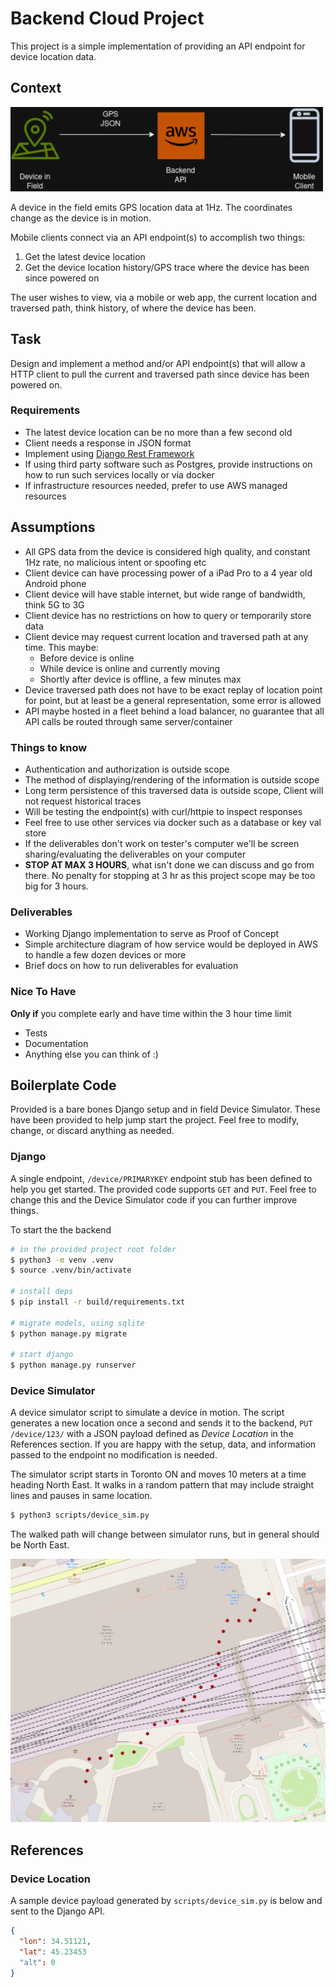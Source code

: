 # Backend Cloud Project

This project is a simple implementation of providing an API endpoint for device location data.

## Context

![Untitled Diagram.png](docs/images/diagram.png)

A device in the field emits GPS location data at 1Hz. The coordinates change as the device is in motion.

Mobile clients connect via an API endpoint(s) to accomplish two things:

1.  Get the latest device location
2.  Get the device location history/GPS trace where the device has been since powered on

The user wishes to view, via a mobile or web app, the current location and traversed path, think history, of where the device has been.

## Task

Design and implement a method and/or API endpoint(s) that will allow a HTTP client to pull the current and traversed path since device has been powered on.

### Requirements

-   The latest device location can be no more than a few second old
-   Client needs a response in JSON format
-   Implement using [Django Rest Framework](https://www.django-rest-framework.org/)
-   If using third party software such as Postgres, provide instructions on how to run such services locally or via docker
-   If infrastructure resources needed, prefer to use AWS managed resources

## Assumptions

-   All GPS data from the device is considered high quality, and constant 1Hz rate, no malicious intent or spoofing etc
-   Client device can have processing power of a iPad Pro to a 4 year old Android phone
-   Client device will have stable internet, but wide range of bandwidth, think 5G to 3G
-   Client device has no restrictions on how to query or temporarily store data
-   Client device may request current location and traversed path at any time. This maybe:
    -   Before device is online
    -   While device is online and currently moving
    -   Shortly after device is offline, a few minutes max
-   Device traversed path does not have to be exact replay of location point for point, but at least be a general representation, some error is allowed
-   API maybe hosted in a fleet behind a load balancer, no guarantee that all API calls be routed through same server/container

### Things to know

-   Authentication and authorization is outside scope
-   The method of displaying/rendering of the information is outside scope
-   Long term persistence of this traversed data is outside scope, Client will not request historical traces
-   Will be testing the endpoint(s) with curl/httpie to inspect responses
-   Feel free to use other services via docker such as a database or key val store
-   If the deliverables don't work on tester's computer we'll be screen sharing/evaluating the deliverables on your computer
-   **STOP AT MAX 3 HOURS**, what isn't done we can discuss and go from there. No penalty for stopping at 3 hr as this project scope may be too big for 3 hours.

### Deliverables

-   Working Django implementation to serve as Proof of Concept
-   Simple architecture diagram of how service would be deployed in AWS to handle a few dozen devices or more
-   Brief docs on how to run deliverables for evaluation

### Nice To Have

**Only if** you complete early and have time within the 3 hour time limit

-   Tests
-   Documentation
-   Anything else you can think of :)

## Boilerplate Code

Provided is a bare bones Django setup and in field Device Simulator. These have been provided to help jump start the project. Feel free to modify, change, or discard anything as needed.

### Django

A single endpoint, `/device/PRIMARYKEY` endpoint stub has been defined to help you get started. The provided code supports `GET` and `PUT`. Feel free to change this and the Device Simulator code if you can further improve things.

To start the the backend

```bash
# in the provided project root folder
$ python3 -m venv .venv
$ source .venv/bin/activate

# install deps
$ pip install -r build/requirements.txt

# migrate models, using sqlite
$ python manage.py migrate

# start django
$ python manage.py runserver
```

### Device Simulator

A device simulator script to simulate a device in motion. The script generates a new location once a second and sends it to the backend, `PUT /device/123/` with a JSON payload defined as _Device Location_ in the References section. If you are happy with the setup, data, and information passed to the endpoint no modification is needed.

The simulator script starts in Toronto ON and moves 10 meters at a time heading North East. It walks in a random pattern that may include straight lines and pauses in same location.

```bash
$ python3 scripts/device_sim.py
```

The walked path will change between simulator runs, but in general should be North East.

![shutter_003.jpg](docs/images/gps_walk.jpg)

## References

### Device Location

A sample device payload generated by `scripts/device_sim.py` is below and sent to the Django API.

```json
{
  "lon": 34.51121,
  "lat": 45.23453
  "alt": 0
}
```